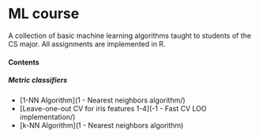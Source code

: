 # ML course

A collection of basic machine learning algorithms taught to students of the CS major. All assignments are implemented in R.

#### Contents
##### Metric classifiers
- [1-NN Algorithm](1 - Nearest neighbors algorithm/)
- [Leave-one-out CV for iris features 1-4](-1 - Fast CV LOO implementation/)
- [k-NN Algorithm](1 - Nearest neighbors algorithm)

